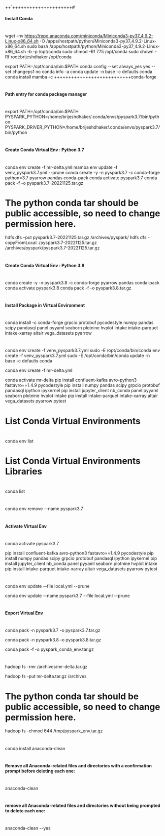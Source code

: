
++`+++++++++++++++++++++#
#### Install Conda
#

wget -nv https://repo.anaconda.com/miniconda/Miniconda3-py37_4.9.2-Linux-x86_64.sh -O /apps/hostpath/python/Miniconda3-py37_4.9.2-Linux-x86_64.sh
sudo bash /apps/hostpath/python/Miniconda3-py37_4.9.2-Linux-x86_64.sh -b -p /opt/conda
sudo chmod -Rf 775 /opt/conda
sudo chown -Rf root:brijeshdhaker /opt/conda

export PATH=/opt/conda/bin:$PATH
conda config --set always_yes yes --set changeps1 no
conda info -a
conda update -n base -c defaults conda
conda install mamba -c
+++++++++++++++++++++++++++conda-forge

#
#### Path entry for conda package manager
#

export PATH=/opt/conda/bin:$PATH
PYSPARK_PYTHON=/home/brijeshdhaker/.conda/envs/pyspark3.7/bin/python
PYSPARK_DRIVER_PYTHON=/home/brijeshdhaker/.conda/envs/pyspark3.7/bin/python

#
#### Create Conda Virtual Env : Python 3.7
#
conda env create -f mr-delta.yml
mamba env update -f venv_pyspark3.7.yml --prune
conda create -y -n pyspark3.7 -c conda-forge python=3.7 pyarrow pandas conda-pack
conda activate pyspark3.7
conda pack -f -o pyspark3.7-20221125.tar.gz

# The python conda tar should be public accessible, so need to change permission here.
hdfs dfs –put pyspark3.7-20221125.tar.gz /archives/pyspark/
hdfs dfs -copyFromLocal ./pyspark3.7-20221125.tar.gz /archives/pyspark/pyspark3.7-20221125.tar.gz

#
#### Create Conda Virtual Env : Python 3.8
#
conda create -y -n pyspark3.8 -c conda-forge pyarrow pandas conda-pack
conda activate pyspark3.8
conda pack -f -o pyspark3.8.tar.gz

#
#### Install Package in Virtual Environment
#

conda install -c conda-forge grpcio protobuf pycodestyle numpy pandas scipy pandasql panel pyyaml seaborn plotnine hvplot intake intake-parquet intake-xarray altair vega_datasets pyarrow

#
####  
# 
conda env create -f venv_pyspark3.7.yml
sudo -E /opt/conda/bin/conda env create -f venv_pyspark3.7.yml
sudo -E /opt/conda/bin/conda update -n base -c defaults conda

conda env create -f mr-delta.yml

conda activate mr-delta
pip install confluent-kafka avro-python3 fastavro==1.4.9 pycodestyle
pip install numpy pandas scipy grpcio protobuf pandasql ipython ipykernel
pip install jupyter_client nb_conda panel pyyaml seaborn plotnine hvplot intake
pip install intake-parquet intake-xarray altair vega_datasets pyarrow pytest

#
# List Conda Virtual Environments
#
conda env list

#
# List Conda Virtual Environments Libraries
#
conda list

#
#
#
conda env remove --name pyspark3.7

#
#### Activate Virtual Env
#
conda activate pyspark3.7

pip install confluent-kafka avro-python3 fastavro==1.4.9 pycodestyle
pip install numpy pandas scipy grpcio protobuf pandasql ipython ipykernel
pip install jupyter_client nb_conda panel pyyaml seaborn plotnine hvplot intake
pip install intake-parquet intake-xarray altair vega_datasets pyarrow pytest

#
#
#
conda env update --file local.yml --prune

conda env update --name pyspark3.7 --file local.yml --prune
#
#### Export Virtual Env
#
conda pack -n pyspark3.7 -o pyspark3.7.tar.gz

conda pack -n pyspark3.8 -o pyspark3.8.tar.gz

conda pack -f -o pyspark_conda_env.tar.gz

#
#
#

hadoop fs -rmr /archives/mr-delta.tar.gz

hadoop fs -put mr-delta.tar.gz /archives

# The python conda tar should be public accessible, so need to change permission here.
hadoop fs -chmod 644 /tmp/pyspark_env.tar.gz


#
####
#
conda install anaconda-clean

#
#### Remove all Anaconda-related files and directories with a confirmation prompt before deleting each one:
#
anaconda-clean

#
#### remove all Anaconda-related files and directories without being prompted to delete each one:
#
anaconda-clean --yes